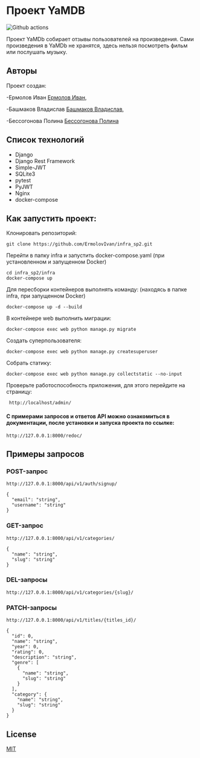 # Проект YaMDB
![Github actions](https://github.com/ErmolovIvan/yamdb_final/actions/workflows/yamdb_workflow.yml/badge.svg)

Проект YaMDb собирает отзывы пользователей на произведения. Сами произведения в YaMDb не хранятся, здесь нельзя посмотреть фильм или послушать музыку.
## Авторы
Проект создан: 

-Ермолов Иван [Ермолов Иван](https://www.youtube.com/watch?v=dQw4w9WgXcQ),

-Башмаков Владислав [Башмаков Владислав](https://www.youtube.com/watch?v=dQw4w9WgXcQ),

-Бессогонова Полина [Бессогонова Полина](https://www.youtube.com/watch?v=dQw4w9WgXcQ)

## Список технологий

- Django
- Django Rest Framework
- Simple-JWT
- SQLite3
- pytest
- PyJWT
- Nginx
- docker-compose


## Как запустить проект:

Клонировать репозиторий:

```
git clone https://github.com/ErmolovIvan/infra_sp2.git
```

Перейти в папку infra и запустить docker-compose.yaml
(при установленном и запущенном Docker)
```
cd infra_sp2/infra
docker-compose up
```

Для пересборки контейнеров выполнять команду:
(находясь в папке infra, при запущенном Docker)
```
docker-compose up -d --build
```

В контейнере web выполнить миграции:

```
docker-compose exec web python manage.py migrate
```

Создать суперпользователя:

```
docker-compose exec web python manage.py createsuperuser
```

Собрать статику:

```
docker-compose exec web python manage.py collectstatic --no-input
```

Проверьте работоспособность приложения, для этого перейдите на страницу:

```
 http://localhost/admin/
```

#### С примерами запросов и ответов API можно ознакомиться в документации, после установки и запуска проекта по ссылке: 
```
http://127.0.0.1:8000/redoc/
```

## Примеры запросов
### POST-запрос

```
http://127.0.0.1:8000/api/v1/auth/signup/
```
```
{
  "email": "string",
  "username": "string"
}
```

### GET-запрос
```
http://127.0.0.1:8000/api/v1/categories/
```
```
{
  "name": "string",
  "slug": "string"
}
```

### DEL-запросы
```
http://127.0.0.1:8000/api/v1/categories/{slug}/
```

### PATCH-запросы
```
http://127.0.0.1:8000/api/v1/titles/{titles_id}/
```

```
{
  "id": 0,
  "name": "string",
  "year": 0,
  "rating": 0,
  "description": "string",
  "genre": [
    {
      "name": "string",
      "slug": "string"
    }
  ],
  "category": {
    "name": "string",
    "slug": "string"
  }
}
```

## License

[MIT](https://choosealicense.com/licenses/mit/)
